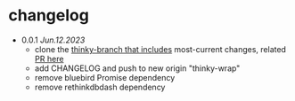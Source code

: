 # changelog

 * 0.0.1 _Jun.12.2023_
   * clone the [thinky-branch that includes](https://github.com/telno/thinky) most-current changes, related [PR here](https://github.com/neumino/thinky/pull/650)
   * add CHANGELOG and push to new origin "thinky-wrap"
   * remove bluebird Promise dependency
   * remove rethinkdbdash dependency
